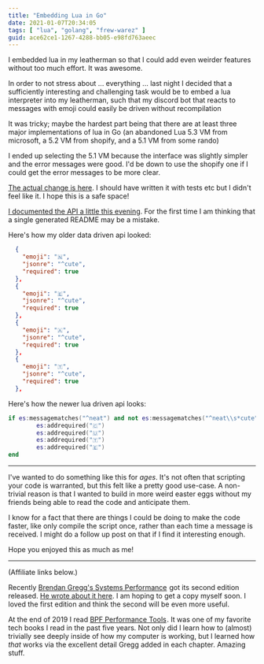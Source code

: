 ```yaml
---
title: "Embedding Lua in Go"
date: 2021-01-07T20:34:05
tags: [ "lua", "golang", "frew-warez" ]
guid: ace62ce1-1267-4288-bb05-e98fd763aeec
---
```

I embedded lua in my leatherman so that I could add even weirder features
without too much effort.  It was awesome.

<!--more-->

In order to not stress about ... everything ... last night I decided that a
sufficiently interesting and challenging task would be to embed a lua
interpreter into my leatherman, such that my discord bot that reacts to
messages with emoji could easily be driven without recompilation

It was tricky; maybe the hardest part being that there are at least three major
implementations of lua in Go (an abandoned Lua 5.3 VM from microsoft, a 5.2 VM
from shopify, and a 5.1 VM from some rando)

I ended up selecting the 5.1 VM because the interface was slightly simpler and
the error messages were good.  I'd be down to use the shopify one if I could
get the error messages to be more clear.

[The actual change is here](https://github.com/frioux/leatherman/commit/60d19946872bb99a14dc59841136ff8decc9d9f7).
I should have written it with tests etc but I didn't feel like it.  I hope this
is a safe space!

[I documented the API a little this
evening](https://github.com/frioux/leatherman/commit/73d0c592165032b8e8db1cc4443cc14fd2b46d65).
For the first time I am thinking that a single generated README may be a
mistake.

Here's how my older data driven api looked:

```json
  {
    "emoji": "🇳",
    "jsonre": "^cute",
    "required": true
  },
  {
    "emoji": "🇪",
    "jsonre": "^cute",
    "required": true
  },
  {
    "emoji": "🇦",
    "jsonre": "^cute",
    "required": true
  },
  {
    "emoji": "🇹",
    "jsonre": "^cute",
    "required": true
  },
```

Here's how the newer lua driven api looks:

```lua
if es:messagematches("^neat") and not es:messagematches("^neat\\s*cute") then
        es:addrequired("🇨")
        es:addrequired("🇺")
        es:addrequired("🇹")
        es:addrequired("🇪")
end
```

---

I've wanted to do something like this for *ages*.  It's not often that
scripting your code is warranted, but this felt like a pretty good use-case.  A
non-trivial reason is that I wanted to build in more weird easter eggs without
my friends being able to read the code and anticipate them.

I know for a fact that there are things I could be doing to make the code
faster, like only compile the script once, rather than each time a message is
received.  I might do a follow up post on that if I find it interesting enough.

Hope you enjoyed this as much as me!

---

(Affiliate links below.)

Recently <a target="_blank"
href="https://www.amazon.com/gp/product/0136820158/ref=as_li_tl?ie=UTF8&camp=1789&creative=9325&creativeASIN=0136820158&linkCode=as2&tag=afoolishmanif-20&linkId=6a3d6adabe2966efd8a3b13205d9e0c9">Brendan
Gregg's Systems Performance</a><img
src="//ir-na.amazon-adsystem.com/e/ir?t=afoolishmanif-20&l=am2&o=1&a=0136820158"
width="1" height="1" border="0" alt="" style="border:none !important;
margin:0px !important;" /> got its second edition released.  [He wrote about it
here](http://www.brendangregg.com/blog/2020-07-15/systems-performance-2nd-edition.html).
I am hoping to get a copy myself soon.  I loved the first edition and think the
second will be even more useful.

At the end of 2019 I read 
<a target="_blank"
href="https://www.amazon.com/gp/product/0136554822/ref=as_li_tl?ie=UTF8&camp=1789&creative=9325&creativeASIN=0136554822&linkCode=as2&tag=afoolishmanif-20&linkId=9b27a122197fb141065f7276321e4c43">BPF
Performance Tools</a><img
src="//ir-na.amazon-adsystem.com/e/ir?t=afoolishmanif-20&l=am2&o=1&a=0136554822"
width="1" height="1" border="0" alt="" style="border:none !important;
margin:0px !important;" />.
It was one of my favorite tech books I read in the past five years.  Not only
did I learn how to (almost) trivially see deeply inside of how my computer is
working, but I learned how *that* works via the excellent detail Gregg added in
each chapter.  Amazing stuff.
